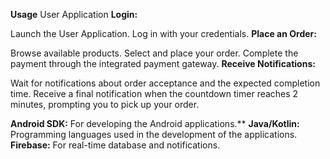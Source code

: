 **Usage**
User Application
**Login:**

Launch the User Application.
Log in with your credentials.
**Place an Order:**

Browse available products.
Select and place your order.
Complete the payment through the integrated payment gateway.
**Receive Notifications:**

Wait for notifications about order acceptance and the expected completion time.
Receive a final notification when the countdown timer reaches 2 minutes, prompting you to pick up your order.


**Android SDK:** For developing the Android applications.**
**Java/Kotlin:** Programming languages used in the development of the applications.
**Firebase:** For real-time database and notifications.

